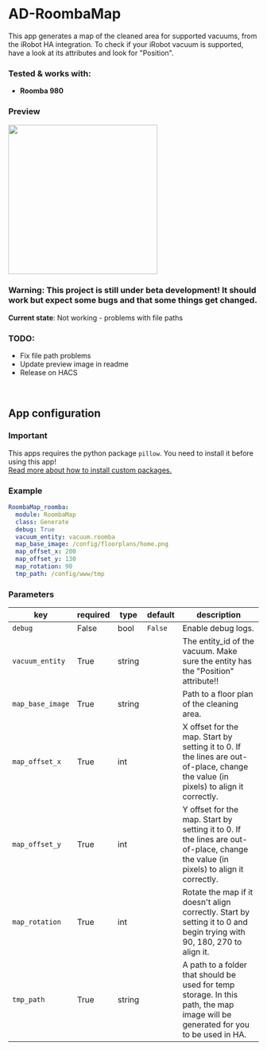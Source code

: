 # AD-RoombaMap

This app generates a map of the cleaned area for supported vacuums, from the iRobot HA integration.
To check if your iRobot vacuum is supported, have a look at its attributes and look for "Position". 

### Tested & works with:
- **Roomba 980**

### Preview
<img src="https://github.com/Xitee1/AppDaemon-useful-apps/assets/59659167/823517c2-d144-49ed-8333-e6b889889b78" height="300">

<br>

### Warning: This project is still under beta development! It should work but expect some bugs and that some things get changed.
**Current state**: Not working - problems with file paths

### TODO:
- Fix file path problems
- Update preview image in readme
- Release on HACS

<br>

## App configuration
### Important
This apps requires the python package `pillow`. You need to install it before using this app!<br>
[Read more about how to install custom packages.](https://github.com/Xitee1/AppDaemon-useful-apps/blob/main/INSTALL_PY_PACKAGES.md)

### Example
```yaml
RoombaMap_roomba:
  module: RoombaMap
  class: Generate
  debug: True
  vacuum_entity: vacuum.roomba
  map_base_image: /config/floorplans/home.png
  map_offset_x: 200
  map_offset_y: 130
  map_rotation: 90
  tmp_path: /config/www/tmp
```

### Parameters
| key              | required | type   | default | description                                                                                                                        |
|------------------|----------|--------|---------|------------------------------------------------------------------------------------------------------------------------------------|
| `debug`          | False    | bool   | `False` | Enable debug logs.                                                                                                                 |
| `vacuum_entity`  | True     | string |         | The entity_id of the vacuum. Make sure the entity has the "Position" attribute!!                                                   |
| `map_base_image` | True     | string |         | Path to a floor plan of the cleaning area.                                                                                         |
| `map_offset_x`   | True     | int    |         | X offset for the map. Start by setting it to 0. If the lines are out-of-place, change the value (in pixels) to align it correctly. |
| `map_offset_y`   | True     | int    |         | Y offset for the map. Start by setting it to 0. If the lines are out-of-place, change the value (in pixels) to align it correctly. |
| `map_rotation`   | True     | int    |         | Rotate the map if it doesn't align correctly. Start by setting it to 0 and begin trying with 90, 180, 270 to align it.             |
| `tmp_path`       | True     | string |         | A path to a folder that should be used for temp storage. In this path, the map image will be generated for you to be used in HA.   |